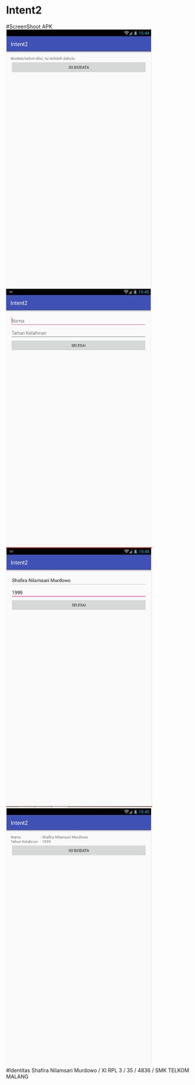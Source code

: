 # Intent2 <br>
#ScreenShoot APK
![Images](https://github.com/ShafiraNilam/Intent2/blob/master/intent2a.PNG)
![Images](https://github.com/ShafiraNilam/Intent2/blob/master/intent2b.PNG)
![Images](https://github.com/ShafiraNilam/Intent2/blob/master/intent2c.PNG)
![Images](https://github.com/ShafiraNilam/Intent2/blob/master/intent2d.PNG)<br>
#Identitas
Shafira Nilamsari Murdowo / XI RPL 3 / 35 / 4836 / SMK TELKOM MALANG
